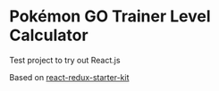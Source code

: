 # Pokémon GO Trainer Level Calculator

Test project to try out React.js

Based on [react-redux-starter-kit](https://github.com/cloudmu/react-redux-starter-kit)
